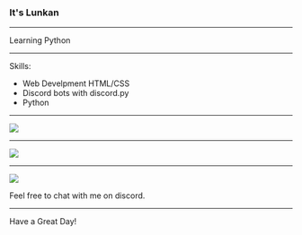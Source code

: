 
### It's Lunkan


----

Learning Python

-----

Skills:

- Web Develpment HTML/CSS
- Discord bots with discord.py
- Python

-----
<a href="https://github.com/Lunkann">
  <img src="https://komarev.com/ghpvc/?username=Lunkann&style=flat-square" />
</a>


***

<a href="https://github.com/Lunkann">
  <img src="https://github-readme-stats.vercel.app/api?username=Lunkann&show_icons=true&hide_border=true" />
</a>

---

<a href="https://github.com/Lunkann">
  <img src="https://github-readme-stats.vercel.app/api/top-langs/?username=Lunkann&layout=compact" />
</a>


Feel free to chat with me on discord.

-----


Have a Great Day!


